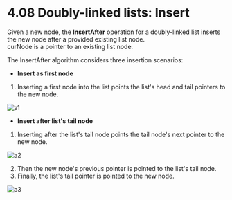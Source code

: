 # 4.08 Doubly-linked lists: Insert

Given a new node, the **InsertAfter** operation for a doubly-linked list inserts the new node after a provided existing list node.   
curNode is a pointer to an existing list node.    

The InsertAfter algorithm considers three insertion scenarios:   
* **Insert as first node**
1. Inserting a first node into the list points the list's head and tail pointers to the new node.

![a1](https://github.com/ijaejun1025/CIS223-Algorithms/assets/154036705/58ba3703-43af-4106-a7a0-6b26790de33b)

* **Insert after list's tail node**
1. Inserting after the list's tail node points the tail node's next pointer to the new node.

![a2](https://github.com/ijaejun1025/CIS223-Algorithms/assets/154036705/7ed1ea35-85a4-4628-bab8-f8e5e246dd8a)

2. Then the new node's previous pointer is pointed to the list's tail node.
3. Finally, the list's tail pointer is pointed to the new node.

![a3](https://github.com/ijaejun1025/CIS223-Algorithms/assets/154036705/9a22e0c0-6029-4bda-964a-56fe012e27d4)

